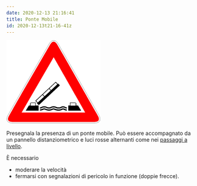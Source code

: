 ```yaml
---
date: 2020-12-13 21:16:41
title: Ponte Mobile
id: 2020-12-13t21-16-41z
---
```


![disegno ponte mobile con in mezzo acqua](./images/ponte-mobile.png)

Presegnala la presenza di un ponte mobile. Può essere accompagnato da un
pannello distanziometrico e luci rosse alternanti come nei
[passaggi a livello](./2020-12-10t21-49-41z.md).

È necessario

- moderare la velocità
- fermarsi con segnalazioni di pericolo in funzione (doppie frecce).
